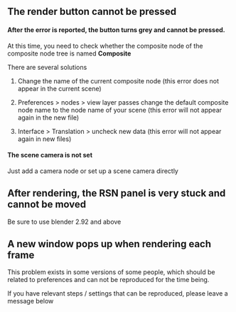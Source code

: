 ## The render button cannot be pressed

#### After the error is reported, the button turns grey and cannot be pressed.

At this time, you need to check whether the composite node of the composite node tree is named **Composite**

There are several solutions

1. Change the name of the current composite node (this error does not appear in the current scene)

2. Preferences > nodes > view layer passes change the default composite node name to the node name of your scene (this error will not appear again in the new file)

3. Interface > Translation > uncheck new data (this error will not appear again in new files)

#### The scene camera is not set

Just add a camera node or set up a scene camera directly

## After rendering, the RSN panel is very stuck and cannot be moved

Be sure to use blender 2.92 and above

## A new window pops up when rendering each frame

This problem exists in some versions of some people, which should be related to preferences and can not be reproduced for the time being.

If you have relevant steps / settings that can be reproduced, please leave a message below